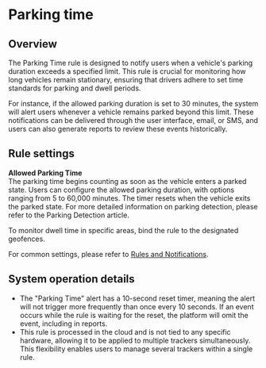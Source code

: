 # Parking time

## Overview

The Parking Time rule is designed to notify users when a vehicle's parking duration exceeds a specified limit. This rule is crucial for monitoring how long vehicles remain stationary, ensuring that drivers adhere to set time standards for parking and dwell periods.

For instance, if the allowed parking duration is set to 30 minutes, the system will alert users whenever a vehicle remains parked beyond this limit. These notifications can be delivered through the user interface, email, or SMS, and users can also generate reports to review these events historically.

## Rule settings

**Allowed Parking Time**\
The parking time begins counting as soon as the vehicle enters a parked state. Users can configure the allowed parking duration, with options ranging from 5 to 60,000 minutes. The timer resets when the vehicle exits the parked state. For more detailed information on parking detection, please refer to the Parking Detection article.

To monitor dwell time in specific areas, bind the rule to the designated geofences.

For common settings, please refer to [Rules and Notifications](../../).

## System operation details

* The "Parking Time" alert has a 10-second reset timer, meaning the alert will not trigger more frequently than once every 10 seconds. If an event occurs while the rule is waiting for the reset, the platform will omit the event, including in reports.
* This rule is processed in the cloud and is not tied to any specific hardware, allowing it to be applied to multiple trackers simultaneously. This flexibility enables users to manage several trackers within a single rule.
